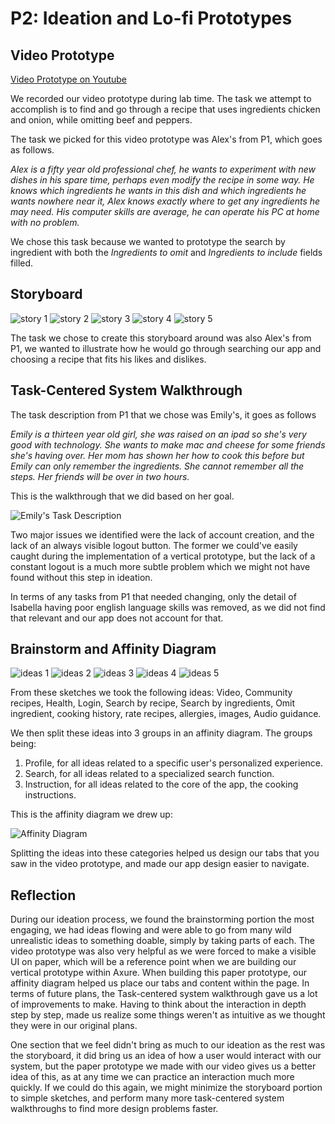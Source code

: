 # P2: Ideation and Lo-fi Prototypes

## Video Prototype

[Video Prototype on Youtube](https://www.youtube.com/watch?v=94zXcyeOYWE)

We recorded our video prototype during lab time. The task we attempt to accomplish is to find and go through a recipe that uses ingredients chicken and onion, while omitting beef and peppers.

The task we picked for this video prototype was Alex's from P1, which goes as follows.

_Alex is a fifty year old professional chef, he wants to experiment with new dishes in his spare time, perhaps even modify the recipe in some way. He knows which ingredients he wants in this dish and which ingredients he wants nowhere near it, Alex knows exactly where to get any ingredients he may need. His computer skills are average, he can operate his PC at home with no problem._

We chose this task because we wanted to prototype the search by ingredient with both the _Ingredients to omit_ and _Ingredients to include_ fields filled.

## Storyboard

![](https://raw.githubusercontent.com/mpowa705/CPSC-481-Group1-T03/master/images/comic1.JPG "story 1")
![](https://raw.githubusercontent.com/mpowa705/CPSC-481-Group1-T03/master/images/comic2.JPG "story 2")
![](https://raw.githubusercontent.com/mpowa705/CPSC-481-Group1-T03/master/images/comic3.JPG "story 3")
![](https://raw.githubusercontent.com/mpowa705/CPSC-481-Group1-T03/master/images/comic4.JPG "story 4")
![](https://raw.githubusercontent.com/mpowa705/CPSC-481-Group1-T03/master/images/comic5.JPG "story 5")

The task we chose to create this storyboard around was also Alex's from P1, we wanted to illustrate how he would go through searching our app and choosing a recipe that fits his likes and dislikes.

## Task-Centered System Walkthrough

The task description from P1 that we chose was Emily's, it goes as follows

_Emily is a thirteen year old girl, she was raised on an ipad so she's very good with technology. She wants to make mac and cheese for some friends she's having over. Her mom has shown her how to cook this before but Emily can only remember the ingredients. She cannot remember all the steps. Her friends will be over in two hours._

This is the walkthrough that we did based on her goal.

![](https://raw.githubusercontent.com/mpowa705/CPSC-481-Group1-T03/master/images/task.png "Emily's Task Description")

Two major issues we identified were the lack of account creation, and the lack of an always visible logout button. The former we could've easily caught during the implementation of a vertical prototype, but the lack of a constant logout is a much more subtle problem which we might not have found without this step in ideation.

In terms of any tasks from P1 that needed changing, only the detail of Isabella having poor english language skills was removed, as we did not find that relevant and our app does not account for that.

## Brainstorm and Affinity Diagram

![](https://raw.githubusercontent.com/mpowa705/CPSC-481-Group1-T03/master/images/ideas1.JPG "ideas 1")
![](https://raw.githubusercontent.com/mpowa705/CPSC-481-Group1-T03/master/images/ideas2.JPG "ideas 2")
![](https://raw.githubusercontent.com/mpowa705/CPSC-481-Group1-T03/master/images/ideas3.JPG "ideas 3")
![](https://raw.githubusercontent.com/mpowa705/CPSC-481-Group1-T03/master/images/ideas4.JPG "ideas 4")
![](https://raw.githubusercontent.com/mpowa705/CPSC-481-Group1-T03/master/images/ideas5.JPG "ideas 5")


From these sketches we took the following ideas: Video, Community recipes, Health, Login, Search by recipe, Search by ingredients, Omit ingredient, cooking history, rate recipes, allergies, images, Audio guidance.

We then split these ideas into 3 groups in an affinity diagram. The groups being: 

1. Profile, for all ideas related to a specific user's personalized experience.
2. Search, for all ideas related to a specialized search function.
3. Instruction, for all ideas related to the core of the app, the cooking instructions.

This is the affinity diagram we drew up:

![](https://raw.githubusercontent.com/mpowa705/CPSC-481-Group1-T03/master/images/affinity.jpg "Affinity Diagram")

Splitting the ideas into these categories helped us design our tabs that you saw in the video prototype, and made our app design easier to navigate.


## Reflection

During our ideation process, we found the brainstorming portion the most engaging, we had ideas flowing and were able to go from many wild unrealistic ideas to something doable, simply by taking parts of each. The video prototype was also very helpful as we were forced to make a visible UI on paper, which will be a reference point when we are building our vertical prototype within Axure. When building this paper prototype, our affinity diagram helped us place our tabs and content within the page. In terms of future plans, the Task-centered system walkthrough gave us a lot of improvements to make. Having to think about the interaction in depth step by step, made us realize some things weren't as intuitive as we thought they were in our original plans.

One section that we feel didn't bring as much to our ideation as the rest was the storyboard, it did bring us an idea of how a user would interact with our system, but the paper prototype we made with our video gives us a better idea of this, as at any time we can practice an interaction much more quickly. If we could do this again, we might minimize the storyboard portion to simple sketches, and perform many more task-centered system walkthroughs to find more design problems faster.
